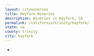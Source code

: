 ```yaml
---
layout: citywineries
title: Hayfork Wineries
description: Wineries in Hayfork, CA
permalink: /california/trinity/hayfork/
state: ca
county: trinity
city: hayfork
---
```

-

